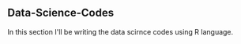 ## Data-Science-Codes ##    

In this section I'll be writing the data scirnce codes using R language.      
 
 
 
